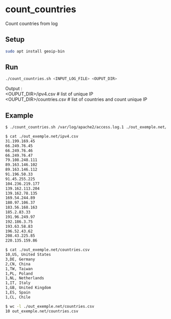 # count_countries
Count countries from log

Setup
-----

```bash
sudo apt install geoip-bin
```

Run
---

```bash
./count_countries.sh <INPUT_LOG_FILE> <OUPUT_DIR>
```
  
Output :  
<OUPUT_DIR>/ipv4.csv # list of unique IP  
<OUPUT_DIR>/countries.csv # list of countries and count unique IP  
  
Example
-------
```bash
$ ./count_countries.sh /var/log/apache2/access.log.1 ./out_exemple.net/
```
```bash
$ cat ./out_exemple.net/ipv4.csv
31.199.169.45
66.249.76.45
66.249.76.46
66.249.76.47
79.108.248.111
89.163.146.102
89.163.146.112
91.196.50.33
91.45.255.225
104.236.219.177
139.162.113.204
139.162.78.135
169.54.244.89
180.97.106.37
183.56.168.163
185.2.83.33
191.96.249.97
192.186.3.75
193.63.58.83
196.52.43.62
208.43.225.85
220.135.159.86
```
```bash
$ cat ./out_exemple.net/countries.csv
10,US, United States
3,DE, Germany
2,CN, China
1,TW, Taiwan
1,PL, Poland
1,NL, Netherlands
1,IT, Italy
1,GB, United Kingdom
1,ES, Spain
1,CL, Chile
```
```bash
$ wc -l ./out_exemple.net/countries.csv
10 out_exemple.net/countries.csv
```
